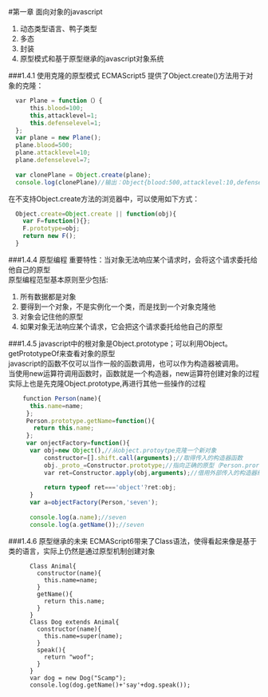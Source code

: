 #第一章 面向对象的javascript
1. 动态类型语言、鸭子类型 
2. 多态 
3. 封装 
4. 原型模式和基于原型继承的javascript对象系统

###1.4.1 使用克隆的原型模式
ECMAScript5 提供了Object.create()方法用于对象的克隆：
```javascript
  var Plane = function（）{
      this.blood=100;
      this,attacklevel=1;
      this.defenselevel=1;
  };
  var plane = new Plane();
  plane.blood=500;
  plane.attacklevel=10;
  plane.defenselevel=7;
  
  var clonePlane = Object.create(plane);
  console.log(clonePlane)//输出：Object{blood:500,attacklevel:10,defenselevel:7}
```
在不支持Object.create方法的浏览器中，可以使用如下方式：
```javascript
  Object.create=Object.create || function(obj){
    var F=function(){};
    F.prototype=obj;
    return new F();
  }
```
###1.4.4 原型编程
重要特性：当对象无法响应某个请求时，会将这个请求委托给他自己的原型<br>
原型编程范型基本原则至少包括:

1. 所有数据都是对象
2. 要得到一个对象，不是实例化一个类，而是找到一个对象克隆他
3. 对象会记住他的原型
4. 如果对象无法响应某个请求，它会把这个请求委托给他自己的原型

###1.4.5
javascript中的根对象是Object.prototype；可以利用Object。getPrototypeOf来查看对象的原型<br>
javascript的函数不仅可以当作一般的函数调用，也可以作为构造器被调用。<br>
当使用new运算符调用函数时，函数就是一个构造器，new运算符创建对象的过程实际上也是先克隆Object.prototype,再进行其他一些操作的过程<br>
```javascript
    function Person(name){
      this.name=name;
     };
     Person.prototype.getName=function(){
       return this.name;
     };
     var onjectFactory=function(){
      var obj=new Object(),//从object.protoytpe克隆一个新对象
          constructor=[].shift.call(arguments);//取得传入的构造器函数
          obj._proto_=Constructor.prototype;//指向正确的原型（Person.prorotype）
          var ret=Constructor.apply(obj,arguments);//借用外部传入的构造器给对象设置属性
          
          return typeof ret==='object'?ret:obj;
      }
      var a=objectFactory(Person,'seven');
      
      console.log(a.name);//seven
      console.log(a.getName());//seven
```  
###1.4.6 原型继承的未来
ECMAScript6带来了Class语法，使得看起来像是基于类的语言，实际上仍然是通过原型机制创建对象<br>
```javscript
      Class Animal{
        constructor(name){
          this.name=name;
        }
        getName(){
          return this.name;
        }
      }
      Class Dog extends Animal{
        constructor(name){
          this.name=super(name);
        }
        speak(){
          return "woof";
        }
      }
      var dog = new Dog("Scamp");
      console.log(dog.getName()+'say'+dog.speak());
```
